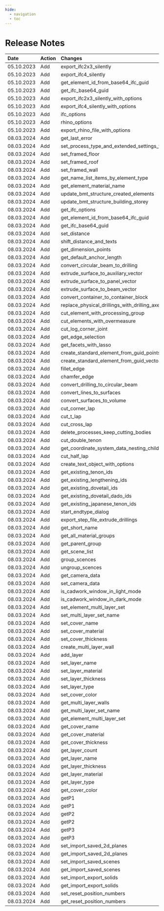 ```yaml
---
hide:
  - navigation
  - toc
---
```


# Release Notes

| Date       | Action | Changes                                          | Controller                   | Version  | 
|:-----------|:-------|:-------------------------------------------------|:-----------------------------|:---------|
| 05.10.2023 | Add    | export_ifc2x3_silently                           | bim                          | 30.334.0 |
| 05.10.2023 | Add    | export_ifc4_silently                             | bim                          | 30.334.0 |
| 05.10.2023 | Add    | get_element_id_from_base64_ifc_guid              | bim                          | 30.334.0 |
| 05.10.2023 | Add    | get_ifc_base64_guid                              | bim                          | 30.334.0 |
| 05.10.2023 | Add    | export_ifc2x3_silently_with_options              | bim                          | 30.334.0 |
| 05.10.2023 | Add    | export_ifc4_silently_with_options                | bim                          | 30.334.0 |
| 05.10.2023 | Add    | ifc_options                                      | cadwork                      | 30.334.0 |
| 05.10.2023 | Add    | rhino_options                                    | cadwork                      | 30.334.0 |
| 05.10.2023 | Add    | export_rhino_file_with_options                   | file                         | 30.334.0 |
| 08.03.2024 | Add    | get_last_error                                   | attribute_controller         | 30.319.2 |
| 08.03.2024 | Add    | set_process_type_and_extended_settings_from_name | attribute_controller         | 30.319.2 |
| 08.03.2024 | Add    | set_framed_floor                                 | attribute_controller         | 30.319.2 | 
| 08.03.2024 | Add    | set_framed_roof                                  | attribute_controller         | 30.319.2 | 
| 08.03.2024 | Add    | set_framed_wall                                  | attribute_controller         | 30.319.2 | 
| 08.03.2024 | Add    | get_name_list_items_by_element_type              | attribute_controller         | 30.319.2 |
| 08.03.2024 | Add    | get_element_material_name                        | attribute_controller         | 30.319.2 |
| 08.03.2024 | Add    | update_bmt_structure_created_elements            | bim_controller               | 30.319.2 | 
| 08.03.2024 | Add    | update_bmt_structure_building_storey             | bim_controller               | 30.319.2 | 
| 08.03.2024 | Add    | get_ifc_options                                  | bim_controller               | 30.319.2 |
| 08.03.2024 | Add    | get_element_id_from_base64_ifc_guid              | bim_controller               | 30.319.2 | 
| 08.03.2024 | Add    | get_ifc_base64_guid                              | bim_controller               | 30.319.2 |
| 08.03.2024 | Add    | set_distance                                     | dimension_controller         | 30.319.2 | 
| 08.03.2024 | Add    | shift_distance_and_texts                         | dimension_controller         | 30.319.2 | 
| 08.03.2024 | Add    | get_dimension_points                             | dimension_controller         | 30.319.2 | 
| 08.03.2024 | Add    | get_default_anchor_length                        | dimension_controller         | 30.319.2 |
| 08.03.2024 | Add    | convert_circular_beam_to_drilling                | element_controller           | 30.319.2 |
| 08.03.2024 | Add    | extrude_surface_to_auxiliary_vector              | element_controller           | 30.319.2 | 
| 08.03.2024 | Add    | extrude_surface_to_panel_vector                  | element_controller           | 30.319.2 | 
| 08.03.2024 | Add    | extrude_surface_to_beam_vector                   | element_controller           | 30.319.2 | 
| 08.03.2024 | Add    | convert_container_to_container_block             | element_controller           | 30.319.2 |
| 08.03.2024 | Add    | replace_physical_drillings_with_drilling_axes    | element_controller           | 30.319.2 | 
| 08.03.2024 | Add    | cut_element_with_processing_group                | element_controller           | 30.319.2 |
| 08.03.2024 | Add    | cut_elements_with_overmeasure                    | element_controller           | 30.319.2 | 
| 08.03.2024 | Add    | cut_log_corner_joint                             | element_controller           | 30.319.2 | 
| 08.03.2024 | Add    | get_edge_selection                               | element_controller           | 30.319.2 | 
| 08.03.2024 | Add    | get_facets_with_lasso                            | element_controller           | 30.319.2 | 
| 08.03.2024 | Add    | create_standard_element_from_guid_points         | element_controller           | 30.319.2 | 
| 08.03.2024 | Add    | create_standard_element_from_guid_vectors        | element_controller           | 30.319.2 | 
| 08.03.2024 | Add    | fillet_edge                                      | element_controller           | 30.319.2 | 
| 08.03.2024 | Add    | chamfer_edge                                     | element_controller           | 30.319.2 | 
| 08.03.2024 | Add    | convert_drilling_to_circular_beam                | element_controller           | 30.319.2 | 
| 08.03.2024 | Add    | convert_lines_to_surfaces                        | element_controller           | 30.319.2 | 
| 08.03.2024 | Add    | convert_surfaces_to_volume                       | element_controller           | 30.319.2 | 
| 08.03.2024 | Add    | cut_corner_lap                                   | element_controller           | 30.319.2 | 
| 08.03.2024 | Add    | cut_t_lap                                        | element_controller           | 30.319.2 | 
| 08.03.2024 | Add    | cut_cross_lap                                    | element_controller           | 30.319.2 | 
| 08.03.2024 | Add    | delete_processes_keep_cutting_bodies             | element_controller           | 30.319.2 | 
| 08.03.2024 | Add    | cut_double_tenon                                 | element_controller           | 30.319.2 | 
| 08.03.2024 | Add    | get_coordinate_system_data_nesting_child         | element_controller           | 30.319.2 | 
| 08.03.2024 | Add    | cut_half_lap                                     | element_controller           | 30.319.2 |
| 08.03.2024 | Add    | create_text_object_with_options                  | element_controller           | 30.319.2 |
| 08.03.2024 | Add    | get_existing_tenon_ids                           | endtype_controller           | 30.319.2 | 
| 08.03.2024 | Add    | get_existing_lengthening_ids                     | endtype_controller           | 30.319.2 | 
| 08.03.2024 | Add    | get_existing_dovetail_ids                        | endtype_controller           | 30.319.2 | 
| 08.03.2024 | Add    | get_existing_dovetail_dado_ids                   | endtype_controller           | 30.319.2 | 
| 08.03.2024 | Add    | get_existing_japanese_tenon_ids                  | endtype_controller           | 30.319.2 | 
| 08.03.2024 | Add    | start_endtype_dialog                             | endtype_controller           | 30.319.2 |
| 08.03.2024 | Add    | export_step_file_extrude_drillings               | file_controller              | 30.319.2 |
| 08.03.2024 | Add    | get_short_name                                   | material_controller          | 30.319.2 | 
| 08.03.2024 | Add    | get_all_material_groups                          | material_controller          | 30.319.2 | 
| 08.03.2024 | Add    | get_parent_group                                 | material_controller          | 30.319.2 |
| 08.03.2024 | Add    | get_scene_list                                   | scene_controller             | 30.319.2 | 
| 08.03.2024 | Add    | group_scences                                    | scene_controller             | 30.319.2 | 
| 08.03.2024 | Add    | ungroup_scences                                  | scene_controller             | 30.319.2 |
| 08.03.2024 | Add    | get_camera_data                                  | visualization_controller     | 30.319.2 | 
| 08.03.2024 | Add    | set_camera_data                                  | visualization_controller     | 30.319.2 | 
| 08.03.2024 | Add    | is_cadwork_window_in_light_mode                  | visualization_controller     | 30.319.2 | 
| 08.03.2024 | Add    | is_cadwork_window_in_dark_mode                   | visualization_controller     | 30.319.2 | 
| 08.03.2024 | Add    | set_element_multi_layer_set                      | multi_layer_cover_controller | 30.319.2 | 
| 08.03.2024 | Add    | set_multi_layer_set_name                         | multi_layer_cover_controller | 30.319.2 | 
| 08.03.2024 | Add    | set_cover_name                                   | multi_layer_cover_controller | 30.319.2 | 
| 08.03.2024 | Add    | set_cover_material                               | multi_layer_cover_controller | 30.319.2 | 
| 08.03.2024 | Add    | set_cover_thickness                              | multi_layer_cover_controller | 30.319.2 | 
| 08.03.2024 | Add    | create_multi_layer_wall                          | multi_layer_cover_controller | 30.319.2 | 
| 08.03.2024 | Add    | add_layer                                        | multi_layer_cover_controller | 30.319.2 | 
| 08.03.2024 | Add    | set_layer_name                                   | multi_layer_cover_controller | 30.319.2 | 
| 08.03.2024 | Add    | set_layer_material                               | multi_layer_cover_controller | 30.319.2 | 
| 08.03.2024 | Add    | set_layer_thickness                              | multi_layer_cover_controller | 30.319.2 | 
| 08.03.2024 | Add    | set_layer_type                                   | multi_layer_cover_controller | 30.319.2 | 
| 08.03.2024 | Add    | set_cover_color                                  | multi_layer_cover_controller | 30.319.2 | 
| 08.03.2024 | Add    | get_multi_layer_walls                            | multi_layer_cover_controller | 30.319.2 | 
| 08.03.2024 | Add    | get_multi_layer_set_name                         | multi_layer_cover_controller | 30.319.2 | 
| 08.03.2024 | Add    | get_element_multi_layer_set                      | multi_layer_cover_controller | 30.319.2 | 
| 08.03.2024 | Add    | get_cover_name                                   | multi_layer_cover_controller | 30.319.2 | 
| 08.03.2024 | Add    | get_cover_material                               | multi_layer_cover_controller | 30.319.2 | 
| 08.03.2024 | Add    | get_cover_thickness                              | multi_layer_cover_controller | 30.319.2 | 
| 08.03.2024 | Add    | get_layer_count                                  | multi_layer_cover_controller | 30.319.2 | 
| 08.03.2024 | Add    | get_layer_name                                   | multi_layer_cover_controller | 30.319.2 | 
| 08.03.2024 | Add    | get_layer_thickness                              | multi_layer_cover_controller | 30.319.2 | 
| 08.03.2024 | Add    | get_layer_material                               | multi_layer_cover_controller | 30.319.2 | 
| 08.03.2024 | Add    | get_layer_type                                   | multi_layer_cover_controller | 30.319.2 | 
| 08.03.2024 | Add    | get_cover_color                                  | multi_layer_cover_controller | 30.319.2 | 
| 08.03.2024 | Add    | getP1                                            | coordinate_system_data       | 30.319.2 | 
| 08.03.2024 | Add    | getP1                                            | coordinate_system_data       | 30.319.2 | 
| 08.03.2024 | Add    | getP2                                            | coordinate_system_data       | 30.319.2 | 
| 08.03.2024 | Add    | getP2                                            | coordinate_system_data       | 30.319.2 | 
| 08.03.2024 | Add    | getP3                                            | coordinate_system_data       | 30.319.2 | 
| 08.03.2024 | Add    | getP3                                            | coordinate_system_data       | 30.319.2 |
| 08.03.2024 | Add    | set_import_saved_2d_planes                       | import_3dc_options           | 30.319.2 | 
| 08.03.2024 | Add    | get_import_saved_2d_planes                       | import_3dc_options           | 30.319.2 | 
| 08.03.2024 | Add    | set_import_saved_scenes                          | import_3dc_options           | 30.319.2 | 
| 08.03.2024 | Add    | get_import_saved_scenes                          | import_3dc_options           | 30.319.2 | 
| 08.03.2024 | Add    | set_import_export_solids                         | import_3dc_options           | 30.319.2 | 
| 08.03.2024 | Add    | get_import_export_solids                         | import_3dc_options           | 30.319.2 | 
| 08.03.2024 | Add    | set_reset_position_numbers                       | import_3dc_options           | 30.319.2 | 
| 08.03.2024 | Add    | get_reset_position_numbers                       | import_3dc_options           | 30.319.2 | 
